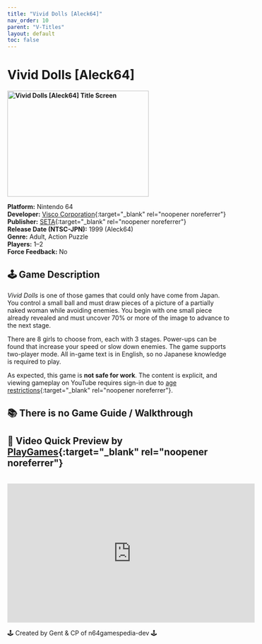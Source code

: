 ```yaml
---
title: "Vivid Dolls [Aleck64]"
nav_order: 10
parent: "V-Titles"
layout: default
toc: false
---
```


# Vivid Dolls [Aleck64]

<b>
<img src="https://www.video-games-museum.com/en/screenshots/Mame/1/64112-title-Vivid-Dolls.jpg" alt="Vivid Dolls [Aleck64] Title Screen" width="320" height="240" />
</b>

**Platform:** Nintendo 64  
**Developer:** [Visco Corporation](https://en.wikipedia.org/wiki/Visco_Corporation){:target="_blank" rel="noopener noreferrer"}  
**Publisher:** [SETA](https://en.wikipedia.org/wiki/SETA_Corporation){:target="_blank" rel="noopener noreferrer"}  
**Release Date (NTSC-JPN):** 1999 (Aleck64)  
**Genre:** Adult, Action Puzzle  
**Players:** 1–2  
**Force Feedback:** No

## 🕹️ Game Description  
*Vivid Dolls* is one of those games that could only have come from Japan. You control a small ball and must draw pieces of a picture of a partially naked woman while avoiding enemies. You begin with one small piece already revealed and must uncover 70% or more of the image to advance to the next stage.

There are 8 girls to choose from, each with 3 stages. Power-ups can be found that increase your speed or slow down enemies. The game supports two-player mode. All in-game text is in English, so no Japanese knowledge is required to play.

As expected, this game is **not safe for work**. The content is explicit, and viewing gameplay on YouTube requires sign-in due to [age restrictions](https://www.youtube.com/t/community_guidelines){:target="_blank" rel="noopener noreferrer"}.

## 📚 There is no Game Guide / Walkthrough

## 🎥 Video Quick Preview by [PlayGames](https://www.youtube.com/@PlayGames-ud4hx){:target="_blank" rel="noopener noreferrer"}  
<br />
<iframe width="560" height="315" src="https://www.youtube.com/embed/RSFxmOOKEt0?si=sKNBj3Qxn8u9xLwP" title="Vivid Dolls [Aleck64] Preview" frameborder="0" allowfullscreen></iframe>

🕹️ Created by Gent & CP of n64gamespedia-dev 🕹️

<!-- Vault Format: n64gamespedia-dev -->
<!-- Protocol Source: _vault-specs/format-protocol.md -->
